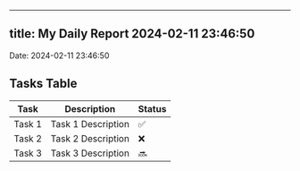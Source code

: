 
---
title: My Daily Report 2024-02-11 23:46:50
---

Date: 2024-02-11 23:46:50

## Tasks Table

| Task | Description | Status |
|------|-------------|--------|
| Task 1 | Task 1 Description | ✅ |
| Task 2 | Task 2 Description | ❌ |
| Task 3 | Task 3 Description | 🔜 |
